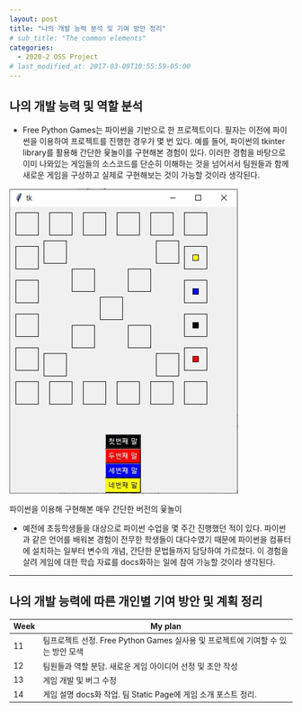 ```yaml
---
layout: post
title: "나의 개발 능력 분석 및 기여 방안 정리"
# sub_title: "The common elements"
categories:
  - 2020-2 OSS Project
# last_modified_at: 2017-03-09T10:55:59-05:00
---
```




## 나의 개발 능력 및 역할 분석

* Free Python Games는 파이썬을 기반으로 한 프로젝트이다. 필자는 이전에 파이썬을 이용하여 프로젝트를 진행한 경우가 몇 번 있다. 
예를 들어, 파이썬의 tkinter library를 활용해 간단한 윷놀이를 구현해본 경험이 있다. 
이러한 경험을 바탕으로 이미 나와있는 게임들의 소스코드를 단순히 이해하는 것을 넘어서서 팀원들과 함께 새로운 게임을 구상하고 실제로 구현해보는 것이 가능할 것이라 생각된다.

![yut game](/assets/img/yut_sample.JPG)
<p class="message">
  파이썬을 이용해 구현해본 매우 간단한 버전의 윷놀이
</p>

* 예전에 초등학생들을 대상으로 파이썬 수업을 몇 주간 진행했던 적이 있다. 파이썬과 같은 언어를 배워본 경험이 전무한 학생들이 대다수였기 때문에 
파이썬을 컴퓨터에 설치하는 일부터 변수의 개념, 간단한 문법들까지 담당하여 가르쳤다. 이 경험을 살려 게임에 대한 학습 자료를 docs화하는 일에 참여 가능할 것이라 생각된다.


***


## 나의 개발 능력에 따른 개인별 기여 방안 및 계획 정리

<table>
  <thead>
    <tr>
      <th>Week</th>
      <th>My plan</th>
    </tr>
  </thead>
  <tbody>
    <tr>
      <td>11</td>
      <td>팀프로젝트 선정. Free Python Games 실사용 및 프로젝트에 기여할 수 있는 방안 모색</td>
    </tr>
    <tr>
      <td>12</td>
      <td>팀원들과 역할 분담. 새로운 게임 아이디어 선정 및 초안 작성</td>
    </tr>
    <tr>
      <td>13</td>
      <td>게임 개발 및 버그 수정</td>
    </tr>
    <tr>
      <td>14</td>
      <td>게임 설명 docs화 작업. 팀 Static Page에 게임 소개 포스트 정리.</td>
    </tr>
  </tbody>
</table>

